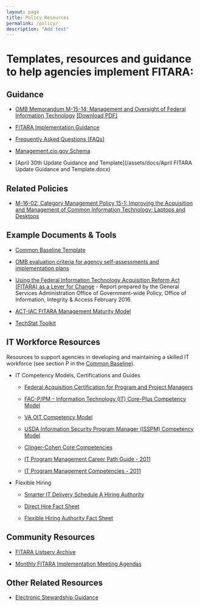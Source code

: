 ```yaml
---
layout: page
title: Policy Resources
permalink: /policy/
description: "Add text"
---
```


# Templates, resources and guidance to help agencies implement FITARA:

## Guidance 
* [OMB Memorandum M-15-14: Management and Oversight of Federal Information Technology](/implementation/#OMB-Memorandum-M-15-14) [[Download PDF]](https://www.whitehouse.gov/sites/default/files/omb/memoranda/2015/m-15-14.pdf)

* [FITARA Implementation Guidance](/implementation)

* [Frequently Asked Questions (FAQs)](/faq)

* [Management.cio.gov Schema](/schema) 

* [April 30th Update Guidance and Template](/assets/docs/April FITARA Update Guidance and Template.docx)

## Related Policies

* [M-16-02: Category Management Policy 15-1: Improving the Acquisition and Management of Common Information Technology: Laptops and Desktops](https://www.whitehouse.gov/sites/default/files/omb/memoranda/2016/m-16-02.pdf)

## Example Documents & Tools
* [Common Baseline Template](/assets/docs/Appendix%20C%20-%20Self%20Assessment%20Template%20(6).docx?raw=true)

* [OMB evaluation criteria for agency self-assessments and implementation plans](/assets/docs/FITARA_Agency_Submission_Scoresheet%20(9).docx?raw=true) 

* [Using the Federal Information Technology Acquisition Reform Act (FITARA) as a Lever for Change](/assets/docs/Using.FITARA.as.a.Lever.for.Change.GSA.OGP.Report.pdf) - Report prepared by the General Services Administration Office of Government-wide Policy, Office of Information, Integrity & Access February 2016.

* [ACT-IAC FITARA Management Maturity Model](https://actiac.org/groups/document/fitara-it-management-maturity-model)

* [TechStat Toolkit](https://cio.gov/drivingvalue/techstat/browse-toolkit/)

## IT Workforce Resources 
Resources to support agencies in developing and maintaining a skilled IT workforce (see section P in the [Common Baseline](/implementation/#Attachment-A)).

* IT Competency Models, Certifications and Guides
  * [Federal Acquisition Certification for Program and Project Managers](https://www.fai.gov/drupal/certification/fac-ppm-certification-requirements)
  
  * [FAC-P/PM – Information Technology (IT) Core-Plus Competency Model](https://www.fai.gov/drupal/sites/default/files/FAC-PPM-IT%20Comp%20Final%20v24_26Sep13.pdf)
  
  * [VA OIT Competency Model](/assets/docs/VA%20OIT%20Competency%20Model%20Reference%20Guide_EXTERNAL.docx?raw=true)
  
  * [USDA Information Security Program Manager (ISSPM) Competency Model](/assets/docs/ISSPM%20Competency%20Model%2010-7-2015.pdf)
  
  * [Clinger-Cohen Core Competencies](https://cio.gov/cio-council-releases-updated-clinger-cohen-core-competencies-learning-objectives/) 
  
  * [IT Program Management Career Path Guide - 2011](/assets/docs/IT%20Program%20Management%20Career%20Path%20Guide%20(1).pdf)
  
  * [IT Program Management Competencies - 2011](https://www.chcoc.gov/content/competency-model-it-program-management)

* Flexible Hiring 
  * [Smarter IT Delivery Schedule A Hiring Authority](https://www.chcoc.gov/content/smarter-it-delivery-schedule-hiring-authority) 
  
  * [Direct Hire Fact Sheet](/assets/docs/Direct_Hire_Fact_Sheet%20(2).pdf)
  
  * [Flexible Hiring Authority Fact Sheet](/assets/docs/Fact_Sheet-Hiring_Flexibilities%20(2).pdf)

## Community Resources 
* [FITARA Listserv Archive](http://listserv.gsa.gov/cgi-bin/wa.exe?A0=FITARA)

* [Monthly FITARA Implementation Meeting Agendas](/community)

## Other Related Resources

* [Electronic Stewardship Guidance](https://www.fedcenter.gov/programs/electronics/)



